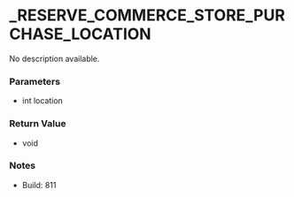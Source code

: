 # _RESERVE_COMMERCE_STORE_PURCHASE_LOCATION

No description available.

### Parameters
* int location

### Return Value
* void

### Notes
* Build: 811

